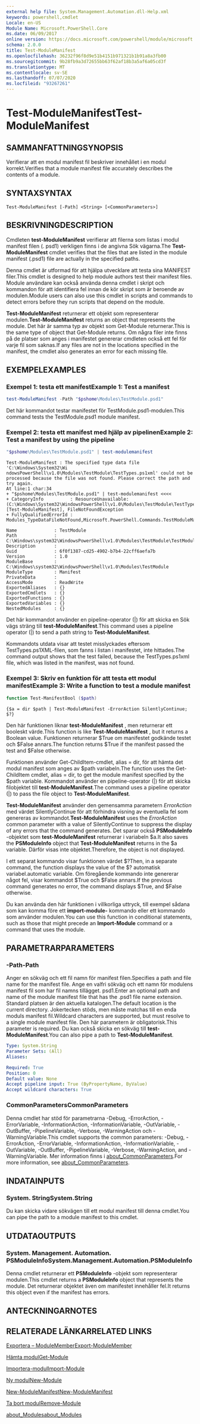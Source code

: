 ```yaml
---
external help file: System.Management.Automation.dll-Help.xml
keywords: powershell,cmdlet
Locale: en-US
Module Name: Microsoft.PowerShell.Core
ms.date: 06/09/2017
online version: https://docs.microsoft.com/powershell/module/microsoft.powershell.core/test-modulemanifest?view=powershell-7.1&WT.mc_id=ps-gethelp
schema: 2.0.0
title: Test-ModuleManifest
ms.openlocfilehash: 36232f96f8d9e51b4151b971321b1b91a8a3fb00
ms.sourcegitcommit: 9b28fb9a3d72655bb63f62af18b3a5af6a05cd3f
ms.translationtype: MT
ms.contentlocale: sv-SE
ms.lasthandoff: 07/07/2020
ms.locfileid: "93267261"
---
```

# <span data-ttu-id="bf461-103">Test-ModuleManifest</span><span class="sxs-lookup"><span data-stu-id="bf461-103">Test-ModuleManifest</span></span>

## <span data-ttu-id="bf461-104">SAMMANFATTNING</span><span class="sxs-lookup"><span data-stu-id="bf461-104">SYNOPSIS</span></span>
<span data-ttu-id="bf461-105">Verifierar att en modul manifest fil beskriver innehållet i en modul korrekt.</span><span class="sxs-lookup"><span data-stu-id="bf461-105">Verifies that a module manifest file accurately describes the contents of a module.</span></span>

## <span data-ttu-id="bf461-106">SYNTAX</span><span class="sxs-lookup"><span data-stu-id="bf461-106">SYNTAX</span></span>

```
Test-ModuleManifest [-Path] <String> [<CommonParameters>]
```

## <span data-ttu-id="bf461-107">BESKRIVNING</span><span class="sxs-lookup"><span data-stu-id="bf461-107">DESCRIPTION</span></span>

<span data-ttu-id="bf461-108">Cmdleten **test-ModuleManifest** verifierar att filerna som listas i modul manifest filen (. psd1) verkligen finns i de angivna Sök vägarna.</span><span class="sxs-lookup"><span data-stu-id="bf461-108">The **Test-ModuleManifest** cmdlet verifies that the files that are listed in the module manifest (.psd1) file are actually in the specified paths.</span></span>

<span data-ttu-id="bf461-109">Denna cmdlet är utformad för att hjälpa utvecklare att testa sina MANIFEST filer.</span><span class="sxs-lookup"><span data-stu-id="bf461-109">This cmdlet is designed to help module authors test their manifest files.</span></span>
<span data-ttu-id="bf461-110">Module användare kan också använda denna cmdlet i skript och kommandon för att identifiera fel innan de kör skript som är beroende av modulen.</span><span class="sxs-lookup"><span data-stu-id="bf461-110">Module users can also use this cmdlet in scripts and commands to detect errors before they run scripts that depend on the module.</span></span>

<span data-ttu-id="bf461-111">**Test-ModuleManifest** returnerar ett objekt som representerar modulen.</span><span class="sxs-lookup"><span data-stu-id="bf461-111">**Test-ModuleManifest** returns an object that represents the module.</span></span>
<span data-ttu-id="bf461-112">Det här är samma typ av objekt som Get-Module returnerar.</span><span class="sxs-lookup"><span data-stu-id="bf461-112">This is the same type of object that Get-Module returns.</span></span>
<span data-ttu-id="bf461-113">Om några filer inte finns på de platser som anges i manifestet genererar cmdleten också ett fel för varje fil som saknas.</span><span class="sxs-lookup"><span data-stu-id="bf461-113">If any files are not in the locations specified in the manifest, the cmdlet also generates an error for each missing file.</span></span>

## <span data-ttu-id="bf461-114">EXEMPEL</span><span class="sxs-lookup"><span data-stu-id="bf461-114">EXAMPLES</span></span>

### <span data-ttu-id="bf461-115">Exempel 1: testa ett manifest</span><span class="sxs-lookup"><span data-stu-id="bf461-115">Example 1: Test a manifest</span></span>

```powershell
test-ModuleManifest -Path "$pshome\Modules\TestModule.psd1"
```

<span data-ttu-id="bf461-116">Det här kommandot testar manifestet för TestModule.psd1-modulen.</span><span class="sxs-lookup"><span data-stu-id="bf461-116">This command tests the TestModule.psd1 module manifest.</span></span>

### <span data-ttu-id="bf461-117">Exempel 2: testa ett manifest med hjälp av pipelinen</span><span class="sxs-lookup"><span data-stu-id="bf461-117">Example 2: Test a manifest by using the pipeline</span></span>

```powershell
"$pshome\Modules\TestModule.psd1" | test-modulemanifest
```

```Output
Test-ModuleManifest : The specified type data file 'C:\Windows\System32\Wi
ndowsPowerShell\v1.0\Modules\TestModule\TestTypes.ps1xml' could not be processed because the file was not found. Please correct the path and try again.
At line:1 char:34
+ "$pshome\Modules\TestModule.psd1" | test-modulemanifest <<<<
+ CategoryInfo          : ResourceUnavailable: (C:\Windows\System32\WindowsPowerShell\v1.0\Modules\TestModule\TestTypes.ps1xml:String) [Test-ModuleManifest], FileNotFoundException
+ FullyQualifiedErrorId : Modules_TypeDataFileNotFound,Microsoft.PowerShell.Commands.TestModuleManifestCommandName

Name              : TestModule
Path              : C:\Windows\system32\WindowsPowerShell\v1.0\Modules\TestModule\TestModule.psd1
Description       :
Guid              : 6f0f1387-cd25-4902-b7b4-22cff6aefa7b
Version           : 1.0
ModuleBase        : C:\Windows\system32\WindowsPowerShell\v1.0\Modules\TestModule
ModuleType        : Manifest
PrivateData       :
AccessMode        : ReadWrite
ExportedAliases   : {}
ExportedCmdlets   : {}
ExportedFunctions : {}
ExportedVariables : {}
NestedModules     : {}
```

<span data-ttu-id="bf461-118">Det här kommandot använder en pipeline-operator (|) för att skicka en Sök vägs sträng till **test-ModuleManifest**.</span><span class="sxs-lookup"><span data-stu-id="bf461-118">This command uses a pipeline operator (|) to send a path string to **Test-ModuleManifest**.</span></span>

<span data-ttu-id="bf461-119">Kommandots utdata visar att testet misslyckades eftersom TestTypes.ps1XML-filen, som fanns i listan i manifestet, inte hittades.</span><span class="sxs-lookup"><span data-stu-id="bf461-119">The command output shows that the test failed, because the TestTypes.ps1xml file, which was listed in the manifest, was not found.</span></span>

### <span data-ttu-id="bf461-120">Exempel 3: Skriv en funktion för att testa ett modul manifest</span><span class="sxs-lookup"><span data-stu-id="bf461-120">Example 3: Write a function to test a module manifest</span></span>

```powershell
function Test-ManifestBool ($path)
```

```Output
{$a = dir $path | Test-ModuleManifest -ErrorAction SilentlyContinue; $?}
```

<span data-ttu-id="bf461-121">Den här funktionen liknar **test-ModuleManifest** , men returnerar ett booleskt värde.</span><span class="sxs-lookup"><span data-stu-id="bf461-121">This function is like **Test-ModuleManifest** , but it returns a Boolean value.</span></span>
<span data-ttu-id="bf461-122">Funktionen returnerar $True om manifestet godkände testet och $False annars.</span><span class="sxs-lookup"><span data-stu-id="bf461-122">The function returns $True if the manifest passed the test and $False otherwise.</span></span>

<span data-ttu-id="bf461-123">Funktionen använder Get-ChildItem-cmdlet, alias = dir, för att hämta det modul manifest som anges av $path variabeln.</span><span class="sxs-lookup"><span data-stu-id="bf461-123">The function uses the Get-ChildItem cmdlet, alias = dir, to get the module manifest specified by the $path variable.</span></span>
<span data-ttu-id="bf461-124">Kommandot använder en pipeline-operator (|) för att skicka filobjektet till **test-ModuleManifest**.</span><span class="sxs-lookup"><span data-stu-id="bf461-124">The command uses a pipeline operator (|) to pass the file object to **Test-ModuleManifest**.</span></span>

<span data-ttu-id="bf461-125">**Test-ModuleManifest** använder den gemensamma parametern *ErrorAction* med värdet SilentlyContinue för att förhindra visning av eventuella fel som genereras av kommandot.</span><span class="sxs-lookup"><span data-stu-id="bf461-125">**Test-ModuleManifest** uses the *ErrorAction* common parameter with a value of SilentlyContinue to suppress the display of any errors that the command generates.</span></span>
<span data-ttu-id="bf461-126">Det sparar också **PSModuleInfo** -objektet som **test-ModuleManifest** returnerar i variabeln $a.</span><span class="sxs-lookup"><span data-stu-id="bf461-126">It also saves the **PSModuleInfo** object that **Test-ModuleManifest** returns in the $a variable.</span></span>
<span data-ttu-id="bf461-127">Därför visas inte objektet.</span><span class="sxs-lookup"><span data-stu-id="bf461-127">Therefore, the object is not displayed.</span></span>

<span data-ttu-id="bf461-128">I ett separat kommando visar funktionen värdet $?</span><span class="sxs-lookup"><span data-stu-id="bf461-128">Then, in a separate command, the function displays the value of the $?</span></span>
<span data-ttu-id="bf461-129">automatisk variabel.</span><span class="sxs-lookup"><span data-stu-id="bf461-129">automatic variable.</span></span>
<span data-ttu-id="bf461-130">Om föregående kommando inte genererar något fel, visar kommandot $True och $False annars.</span><span class="sxs-lookup"><span data-stu-id="bf461-130">If the previous command generates no error, the command displays $True, and $False otherwise.</span></span>

<span data-ttu-id="bf461-131">Du kan använda den här funktionen i villkorliga uttryck, till exempel sådana som kan komma före ett **import-module-** kommando eller ett kommando som använder modulen.</span><span class="sxs-lookup"><span data-stu-id="bf461-131">You can use this function in conditional statements, such as those that might precede an **Import-Module** command or a command that uses the module.</span></span>

## <span data-ttu-id="bf461-132">PARAMETRAR</span><span class="sxs-lookup"><span data-stu-id="bf461-132">PARAMETERS</span></span>

### <span data-ttu-id="bf461-133">-Path</span><span class="sxs-lookup"><span data-stu-id="bf461-133">-Path</span></span>

<span data-ttu-id="bf461-134">Anger en sökväg och ett fil namn för manifest filen.</span><span class="sxs-lookup"><span data-stu-id="bf461-134">Specifies a path and file name for the manifest file.</span></span>
<span data-ttu-id="bf461-135">Ange en valfri sökväg och ett namn för modulens manifest fil som har fil namns tillägget. psd1.</span><span class="sxs-lookup"><span data-stu-id="bf461-135">Enter an optional path and name of the module manifest file that has the .psd1 file name extension.</span></span>
<span data-ttu-id="bf461-136">Standard platsen är den aktuella katalogen.</span><span class="sxs-lookup"><span data-stu-id="bf461-136">The default location is the current directory.</span></span>
<span data-ttu-id="bf461-137">Jokertecken stöds, men måste matchas till en enda moduls manifest fil.</span><span class="sxs-lookup"><span data-stu-id="bf461-137">Wildcard characters are supported, but must resolve to a single module manifest file.</span></span>
<span data-ttu-id="bf461-138">Den här parametern är obligatorisk.</span><span class="sxs-lookup"><span data-stu-id="bf461-138">This parameter is required.</span></span>
<span data-ttu-id="bf461-139">Du kan också skicka en sökväg till **test-ModuleManifest**.</span><span class="sxs-lookup"><span data-stu-id="bf461-139">You can also pipe a path to **Test-ModuleManifest**.</span></span>

```yaml
Type: System.String
Parameter Sets: (All)
Aliases:

Required: True
Position: 0
Default value: None
Accept pipeline input: True (ByPropertyName, ByValue)
Accept wildcard characters: True
```

### <span data-ttu-id="bf461-140">CommonParameters</span><span class="sxs-lookup"><span data-stu-id="bf461-140">CommonParameters</span></span>

<span data-ttu-id="bf461-141">Denna cmdlet har stöd för parametrarna -Debug, -ErrorAction, -ErrorVariable, -InformationAction, -InformationVariable, -OutVariable, -OutBuffer, -PipelineVariable, -Verbose, -WarningAction och -WarningVariable.</span><span class="sxs-lookup"><span data-stu-id="bf461-141">This cmdlet supports the common parameters: -Debug, -ErrorAction, -ErrorVariable, -InformationAction, -InformationVariable, -OutVariable, -OutBuffer, -PipelineVariable, -Verbose, -WarningAction, and -WarningVariable.</span></span> <span data-ttu-id="bf461-142">Mer information finns i [about_CommonParameters](https://go.microsoft.com/fwlink/?LinkID=113216).</span><span class="sxs-lookup"><span data-stu-id="bf461-142">For more information, see [about_CommonParameters](https://go.microsoft.com/fwlink/?LinkID=113216).</span></span>

## <span data-ttu-id="bf461-143">INDATA</span><span class="sxs-lookup"><span data-stu-id="bf461-143">INPUTS</span></span>

### <span data-ttu-id="bf461-144">System. String</span><span class="sxs-lookup"><span data-stu-id="bf461-144">System.String</span></span>

<span data-ttu-id="bf461-145">Du kan skicka vidare sökvägen till ett modul manifest till denna cmdlet.</span><span class="sxs-lookup"><span data-stu-id="bf461-145">You can pipe the path to a module manifest to this cmdlet.</span></span>

## <span data-ttu-id="bf461-146">UTDATA</span><span class="sxs-lookup"><span data-stu-id="bf461-146">OUTPUTS</span></span>

### <span data-ttu-id="bf461-147">System. Management. Automation. PSModuleInfo</span><span class="sxs-lookup"><span data-stu-id="bf461-147">System.Management.Automation.PSModuleInfo</span></span>

<span data-ttu-id="bf461-148">Denna cmdlet returnerar ett **PSModuleInfo** -objekt som representerar modulen.</span><span class="sxs-lookup"><span data-stu-id="bf461-148">This cmdlet returns a **PSModuleInfo** object that represents the module.</span></span>
<span data-ttu-id="bf461-149">Det returnerar objektet även om manifestet innehåller fel.</span><span class="sxs-lookup"><span data-stu-id="bf461-149">It returns this object even if the manifest has errors.</span></span>

## <span data-ttu-id="bf461-150">ANTECKNINGAR</span><span class="sxs-lookup"><span data-stu-id="bf461-150">NOTES</span></span>

## <span data-ttu-id="bf461-151">RELATERADE LÄNKAR</span><span class="sxs-lookup"><span data-stu-id="bf461-151">RELATED LINKS</span></span>

[<span data-ttu-id="bf461-152">Exportera – ModuleMember</span><span class="sxs-lookup"><span data-stu-id="bf461-152">Export-ModuleMember</span></span>](Export-ModuleMember.md)

[<span data-ttu-id="bf461-153">Hämta modul</span><span class="sxs-lookup"><span data-stu-id="bf461-153">Get-Module</span></span>](Get-Module.md)

[<span data-ttu-id="bf461-154">Importera-modul</span><span class="sxs-lookup"><span data-stu-id="bf461-154">Import-Module</span></span>](Import-Module.md)

[<span data-ttu-id="bf461-155">Ny modul</span><span class="sxs-lookup"><span data-stu-id="bf461-155">New-Module</span></span>](New-Module.md)

[<span data-ttu-id="bf461-156">New-ModuleManifest</span><span class="sxs-lookup"><span data-stu-id="bf461-156">New-ModuleManifest</span></span>](New-ModuleManifest.md)

[<span data-ttu-id="bf461-157">Ta bort modul</span><span class="sxs-lookup"><span data-stu-id="bf461-157">Remove-Module</span></span>](Remove-Module.md)

[<span data-ttu-id="bf461-158">about_Modules</span><span class="sxs-lookup"><span data-stu-id="bf461-158">about_Modules</span></span>](About/about_Modules.md)

